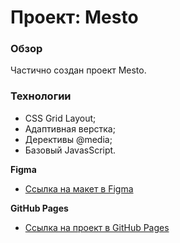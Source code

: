 # Проект: Mesto

### Обзор
Частично создан проект Mesto.

### Технологии
- CSS Grid Layout;
- Адаптивная верстка;
- Дерективы @media;
- Базовый JavasScript.

**Figma**

* [Ссылка на макет в Figma](hhttps://www.figma.com/file/2cn9N9jSkmxD84oJik7xL7/JavaScript.-Sprint-4?node-id=28212%3A2&t=g5CLIaQsuENLBl6v-0)

**GitHub Pages**
* [Ссылка на проект в GitHub Pages](https://augenb1ick.github.io/mesto/)
